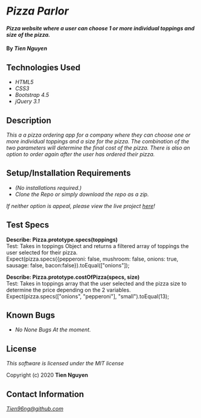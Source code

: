 # _Pizza Parlor_

#### _Pizza website where a user can choose 1 or more individual toppings and size of the pizza._

#### By _**Tien Nguyen**_

## Technologies Used
* _HTML5_
* _CSS3_
* _Bootstrap 4.5_
* _jQuery 3.1_

## Description
_This a a pizza ordering app for a company where they can choose one or more individual toppings and a size for the pizza. The combination of the two parameters will determine the final cost of the pizza. There is also an option to order again after the user has ordered their pizza._

## Setup/Installation Requirements
* _(No installations required.)_
* _Clone the Repo or simply download the repo as a zip._

_If neither option is appeal, please view the live project [here](https://tien96ng.github.io/pizza-parlor/)!_

## Test Specs
**Describe: Pizza.prototype.specs(toppings)**\
Test: Takes in toppings Object and returns a filtered array of toppings the user selected for their pizza.\
Expect(pizza.specs({pepperoni: false, mushroom: false, onions: true, sausage: false, bacon:false}).toEqual(["onions"]);

**Describe: Pizza.prototype.costOfPizza(specs, size)**\
Test: Takes in toppings array that the user selected and the pizza size to determine the price depending on the 2 variables.\
Expect(pizza.specs(["onions", "pepperoni"], "small").toEqual(13);


## Known Bugs
* _No None Bugs At the moment._


## License
_This software is licensed under the MIT license_

Copyright (c) 2020 __Tien Nguyen__

## Contact Information
_<Tien96ng@github.com>_